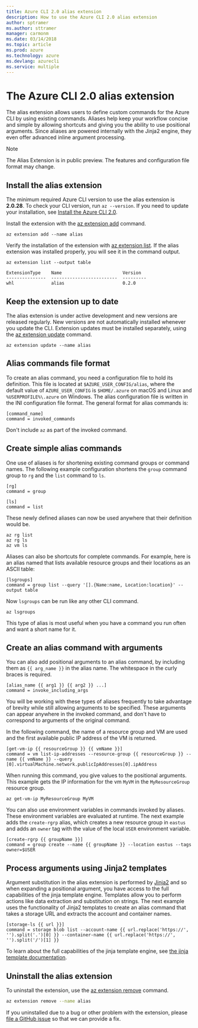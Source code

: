 ```yaml
---
title: Azure CLI 2.0 alias extension
description: How to use the Azure CLI 2.0 alias extension
author: sptramer
ms.author: sttramer
manager: carmonm
ms.date: 03/14/2018
ms.topic: article
ms.prod: azure
ms.technology: azure
ms.devlang: azurecli
ms.service: multiple
---
```


# The Azure CLI 2.0 alias extension

The alias extension allows users to define custom commands for the Azure CLI by using existing commands. Aliases help keep your workflow concise and simple by allowing shortcuts and giving you the ability to use positional arguments. Since aliases are powered internally with the Jinja2 engine, they even offer advanced inline argument processing.

> [!NOTE]
> The Alias Extension is in public preview. The features and configuration file format may change.

## Install the alias extension

The minimum required Azure CLI version to use the alias extension is **2.0.28**. To check your CLI version, run `az --version`. If you need to update your installation, see [Install the Azure CLI 2.0](./install-azure-cli.md).

Install the extension with the [az extension add](/cli/azure/extension#az_extension_add) command.

```azurecli
az extension add --name alias
```

Verify the installation of the extension with [az extension list](/cli/azure/extension#az_extension_list). If the alias extension was installed properly, you will see it in the command output.

```azurecli
az extension list --output table
```

```output
ExtensionType    Name                       Version
---------------  -------------------------  ---------
whl              alias                      0.2.0
```

## Keep the extension up to date

The alias extension is under active development and new versions are released regularly. New versions are not automatically installed whenever you update the CLI. Extension updates must be installed separately, using the [az extension update](/cli/azure/extension#az_extension_update) command.

```azurecli
az extension update --name alias
```

## Alias commands file format

To create an alias command, you need a configuration file to hold its definition. This file is located at `$AZURE_USER_CONFIG/alias`, where the default value of `AZURE_USER_CONFIG` is `$HOME/.azure` on macOS and Linux and `%USERPROFILE%\.azure` on Windows. The alias configuration file is written in the INI configuration file format. The general format for alias commands is:

```
[command_name]
command = invoked_commands
```

Don't include `az` as part of the invoked command.

## Create simple alias commands

One use of aliases is for shortening existing command groups or command names. The following example configuration shortens the `group` command group to `rg` and the `list` command to `ls`.

```azurecli
[rg]
command = group

[ls]
command = list
```

These newly defined aliases can now be used anywhere that their definition would be.

```azurecli
az rg list
az rg ls
az vm ls
```

Aliases can also be shortcuts for complete commands. For example, here is an alias named  that lists available resource groups and their locations as an ASCII table:

```
[lsgroups]
command = group list --query '[].{Name:name, Location:location}' --output table
```

Now `lsgroups` can be run like any other CLI command.

```azurecli
az lsgroups
```

This type of alias is most useful when you have a command you run often and want a short name for it.

## Create an alias command with arguments

You can also add positional arguments to an alias command, by including them as `{{ arg_name }}` in the alias name. The whitespace in the curly braces is required.

```
[alias_name {{ arg1 }} {{ arg2 }} ...]
command = invoke_including_args
```

You will be working with these types of aliases frequently to take advantage of brevity while still allowing arguments to be specified. These arguments can appear anywhere in the invoked command, and don't have to correspond to arguments of the original command.

In the following command, the name of a resource group and VM are used and the first available public IP address of the VM is returned.

```
[get-vm-ip {{ resourceGroup }} {{ vmName }}]
command = vm list-ip-addresses --resource-group {{ resourceGroup }} --name {{ vmName }} --query [0].virtualMachine.network.publicIpAddresses[0].ipAddress
```

When running this command, you give values to the positional arguments. This example gets the IP information for the vm `MyVM` in the `MyResourceGroup` resource group.

```azruecli
az get-vm-ip MyResourceGroup MyVM
```

You can also use environment variables in commands invoked by aliases. These environment variables are evaluated at runtime. The next example adds the `create-rgrp` alias, which creates a new resource group in `eastus` and adds an `owner` tag with the value of the local `USER` environment variable.

```
[create-rgrp {{ groupName }}]
command = group create --name {{ groupName }} --location eastus --tags owner=$USER
```

## Process arguments using Jinja2 templates

Argument substitution in the alias extension is performed by [Jinja2](http://jinja.pocoo.org/docs/2.10/) and so when
expanding a positional argument, you have access to the full capabilities of the jinja template engine. Templates allow you to perform actions like data extraction and substitution on strings. The next example uses the functionality of Jinja2 templates to create an alias command that takes a storage URL and extracts the account and container names.

```
[storage-ls {{ url }}]
command = storage blob list --account-name {{ url.replace('https://', '').split('.')[0] }} --container-name {{ url.replace('https://', '').split('/')[1] }}
```

To learn about the full capabilities of the jinja template engine, see [the jinja template documentation](http://jinja.pocoo.org/docs/2.10/templates/).

## Uninstall the alias extension

To uninstall the extension, use the [az extension remove](/cli/azure/extension#az_extension_remove) command.

```bash
az extension remove --name alias
```

If you uninstalled due to a bug or other problem with the extension, please [file a GitHub issue](https://github.com/Azure/azure-cli-extensions) so that we can provide a fix.
